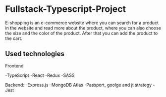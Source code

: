# Fullstack-Typescript-Project

E-shopping is an e-commerce website where you can search for a product in the website and read more about the product, where you can also choose the size and the color of the product. After that you can add the product to the cart.

## Used technologies

Frontend

-TypeScript
-React 
-Redux
-SASS

Backend:
-Express.js
-MongoDB Atlas
-Passport, goolge and jt strategy
-Jest

